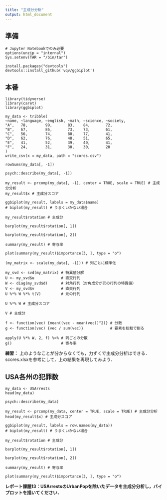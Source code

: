 ```yaml
---
title: "主成分分析"
output: html_document
---
```


## 準備

```{r, eval=FALSE}
# Jupyter Notebookでのみ必要
options(unzip = "internal")
Sys.setenv(TAR = "/bin/tar") 
```

```{r, eval=FALSE}
install.packages("devtools")
devtools::install_github('vqv/ggbiplot')
```

## 本番

```{r, message=FALSE}
library(tidyverse)
library(caret)
library(ggbiplot)
```

```{r}
my_data <- tribble(
~name, ~language, ~english, ~math, ~science, ~society,
"A",   78,        99,       83,    84,       72,
"B",   67,        86,       73,    73,       61,
"C",   56,        74,       80,    77,       41,
"D",   62,        76,       48,    51,       65,
"E",   41,        52,       39,    40,       41,
"F",   24,        31,       30,    30,       20
)
write_csv(x = my_data, path = "scores.csv")
```

```{r}
rowSums(my_data[, -1])
```

```{r}
psych::describe(my_data[, -1])
```

```{r}
my_result <- prcomp(my_data[, -1], center = TRUE, scale = TRUE) # 主成分分析
my_result$x # 主成分スコア
```

```{r}
ggbiplot(my_result, labels = my_data$name)
# biplot(my_result) # うまくいかない場合
```

```{r}
my_result$rotation # 主成分
```

```{r}
barplot(my_result$rotation[, 1])
```
```{r}
barplot(my_result$rotation[, 2])
```

```{r}
summary(my_result) # 寄与率
```

```{r}
plot(summary(my_result)$importance[3, ], type = "o")
```

```{r}
(my_matrix <- scale(my_data[, -1])) # 列ごとに標準化
```

```{r}
my_svd <- svd(my_matrix) # 特異値分解
U <- my_svd$u            # 直交行列
W <- diag(my_svd$d)      # 対角行列（対角成分が元の行列の特異値）
V <- my_svd$v            # 直交行列
U %*% W %*% t(V)         # 元の行列
```

```{r}
U %*% W # 主成分スコア
```

```{r}
V # 主成分
```

```{r}
f <- function(vec) {mean((vec - mean(vec))^2)} # 分散
g <- function(vec) {vec / sum(vec)}            # 要素を総和で割る

apply(U %*% W, 2, f) %>% # 列ごとの分散
g()                      # 寄与率
```

**練習：** 上のようなことが分からなくても，力ずくで主成分分析はできる．scores.xlsxを参考にして，上の結果を再現してみよう．

## USA各州の犯罪数

```{r}
my_data <- USArrests
head(my_data)
```

```{r}
psych::describe(my_data)
```

```{r}
my_result <- prcomp(my_data, center = TRUE, scale = TRUE) # 主成分分析
head(my_result$x) # 主成分スコア
```

```{r}
ggbiplot(my_result, labels = row.names(my_data))
# biplot(my_result) # うまくいかない場合
```

```{r}
my_result$rotation # 主成分
```

```{r}
barplot(my_result$rotation[, 1])
```
```{r}
barplot(my_result$rotation[, 2])
```

```{r}
summary(my_result) # 寄与率
```

```{r}
plot(summary(my_result)$importance[3, ], type = "o")
```

**レポート課題13：USArrestsのUrbanPopを除いたデータを主成分分析し，バイプロットを描いてください．**